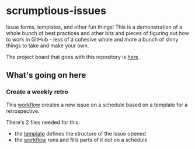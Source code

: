 # scrumptious-issues

Issue forms, templates, and other fun things!  This is a demonstration of a whole bunch of best practices and other bits and pieces of figuring out how to work in GitHub - less of a cohesive whole and more a bunch of shiny things to take and make your own.

The project board that goes with this repository is [here](https://github.com/users/some-natalie/projects/6).

## What's going on here

### Create a weekly retro

This [workflow](https://github.com/some-natalie/scrumptious-issues/actions/workflows/retro.yml) creates a new issue on a schedule based on a template for a retrospective.

There's 2 files needed for this:

- the [template](.github/ISSUE_TEMPLATE/retro.md) defines the structure of the issue opened
- the [workflow](.github/workflows/retro.yml) runs and fills parts of it out on a schedule
